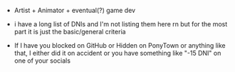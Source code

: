 - Artist + Animator + eventual(?) game dev

- i have a long list of DNIs and I'm not listing them here rn but for the most part it is just the basic/general criteria

- If I have you blocked on GitHub or Hidden on PonyTown or anything like that, I either did it on accident or you have something like "-15 DNI" on one of your socials

<!---
Anova-Anet/Anova-Anet is a ✨ special ✨ repository because its `README.md` (this file) appears on your GitHub profile.
You can click the Preview link to take a look at your changes.
--->
